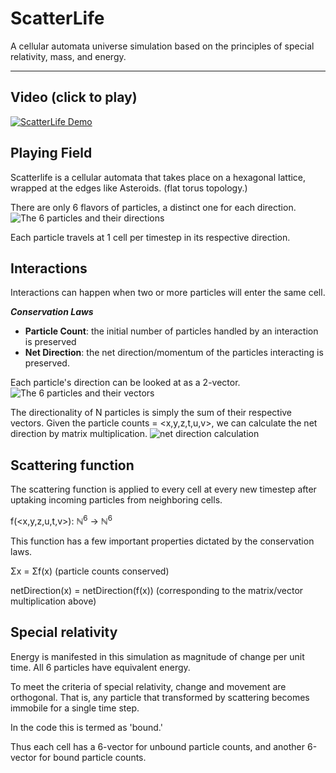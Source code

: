 # ScatterLife
A cellular automata universe simulation based on the principles of special relativity, mass, and energy.

------------

## Video (click to play)
[![ScatterLife Demo](https://img.youtube.com/vi/xhiRjCEXDL4/0.jpg)](https://www.youtube.com/watch?v=xhiRjCEXDL4 "ScatterLife Demo")

## Playing Field

Scatterlife is a cellular automata that takes place on a hexagonal lattice, wrapped at the edges like Asteroids. (flat torus topology.)

There are only 6 flavors of particles, a distinct one for each direction.
![The 6 particles and their directions](readme/hexagon-grid.png)

Each particle travels at 1 cell per timestep in its respective direction.

## Interactions

Interactions can happen when two or more particles will enter the same cell.

***Conservation Laws***
* **Particle Count**: the initial number of particles handled by an interaction is preserved
* **Net Direction**: the net direction/momentum of the particles interacting is preserved.

Each particle's direction can be looked at as a 2-vector.
![The 6 particles and their vectors](readme/hexagon-coords.png)

The directionality of N particles is simply the sum of their respective vectors.
Given the particle counts = <x,y,z,t,u,v>, we can calculate the net direction by matrix multiplication.
![net direction calculation](readme/net-direction.png)

## Scattering function
The scattering function is applied to every cell at every new timestep after uptaking incoming particles from neighboring cells.

f(<x,y,z,u,t,v>): ℕ<sup>6</sup> → ℕ<sup>6</sup> 

This function has a few important properties dictated by the conservation laws.

Σx = Σf(x) (particle counts conserved)

netDirection(x) = netDirection(f(x)) (corresponding to the matrix/vector multiplication above)

## Special relativity
Energy is manifested in this simulation as magnitude of change per unit time.
All 6 particles have equivalent energy.

To meet the criteria of special relativity, change and movement are orthogonal.
That is, any particle that transformed by scattering becomes immobile for a single time step.

In the code this is termed as 'bound.'

Thus each cell has a 6-vector for unbound particle counts, and another 6-vector for bound particle counts.
